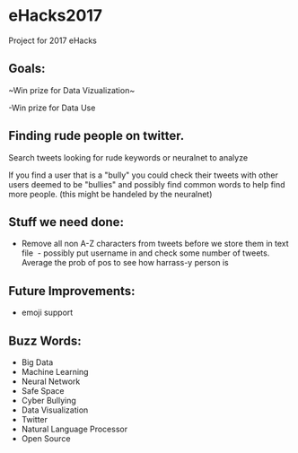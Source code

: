 # eHacks2017
Project for 2017 eHacks

## Goals:

~Win prize for Data Vizualization~

-Win prize for Data Use

## Finding rude people on twitter. 

Search tweets looking for rude keywords or neuralnet to analyze 

If you find a user that is a "bully" you could check their tweets with other users deemed to be "bullies" and possibly find common words to help find more people. (this might be handeled by the neuralnet)


## Stuff we need done:
 - Remove all non A-Z characters from tweets before we store them in text file
 - possibly put username in and check some number of tweets. Average the prob of pos to see how harrass-y person is
 
 
 
## Future Improvements: 
 - emoji support
 
 
## Buzz Words: 
 - Big Data
 - Machine Learning
 - Neural Network
 - Safe Space
 - Cyber Bullying
 - Data Visualization
 - Twitter
 - Natural Language Processor
 - Open Source
